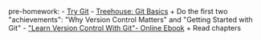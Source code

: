 pre-homework:
    - [Try Git](https://try.github.io/levels/1/challenges/1)
    - [Treehouse: Git Basics](http://teamtreehouse.com/library/git-basics)
        + Do the first two "achievements": "Why Version Control Matters" and "Getting Started with Git"
    - ["Learn Version Control With Git"- Online Ebook](http://www.git-tower.com/learn/ebook/command-line/introduction)
        + Read chapters 